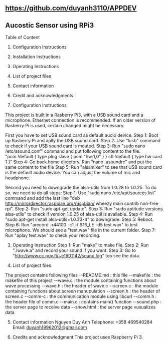 https://github.com/duyanh3110/APPDEV
------------------------------------------
Aucostic Sensor using RPi3
------------------------------------------

Table of Content
1. Configuration Instructions
2. Installation Instructions
3. Operating Instructions
4. List of project files
5. Contact information
6. Credit and acknowledgments

1. Configuration Instructions

This project is built in a Rasberry Pi3, with a USB sound card and a microphone.
Ethernet connection is recommended. If an older version of Rasberry Pi is used, 
certain changed might be necessary.

First you have to set USB sound card as default audio device.
Step 1: Boot up Rasberry Pi and aplly the USB sound card.
Step 2: Use "lusb" command to check if your USB sound card is mouted.
Step 3: Run "sudo nano /etc/asound.conf" command and put following content to the file.
	"pcm.!default {
  		type plug
  		slave {
    			pcm "hw:1,0"
  		}
	}
	ctl.!default {
    		type hw
		card 1
	}"
Step 4: Go back home directory. Run "nano .asoundrc" and put the same content to the file
Step 5: Run "alsamixer" to see that USB sound card is the default audio device. You can
adjust the volume of mic and headphone.

Second you need to downgrade the alsa-utils from 1.0.28 to 1.0.25. To do so, we
need to do all steps:
Step 1: Use "sudo nano /etc/apt/sources.list" command and add the last line 
"deb http://mirrordirector.raspbian.org/raspbian/ wheezy main contrib non-free rpi".
Step 2: Run "sudo apt-get update".
Step 3: Run "sudo aptitude versions alsa-utils" to check if version 1.0.25 of 
alsa-util is available.
Step 4: Run "sudo apt-get install alsa-utils=1.0.23-4" to downgrade.
Step 5: Reboot.
Step 6: Run "arecord -r44100 -c1 -f S16_LE -d5 test.wav" to test microphone.
We should see a "test.wav" file in the current folder.
Step 7: Run "aplay test.wav" to check your recording.

3. Operating Instruction
Step 1: Run "make" to make file.
Step 2: Run "./wave.a" and record your sound if you want.
Step 3: Go to "http://www.cc.puv.fi/~e1601142/sound.log" too see the data.

4. List of project files

The project contains following files
--README.md	: this file
--makefile	: the makefile of this project
--wave.c	: the module containing functions about wave processing
--wave.h	: the header of wave.c
--screen.c	: the module containing functions about screen manupulation
--screen.h	: the header of screen.c
--comm-c	: the communication module using libcurl 
--comm.h	: the header file of comm.c
--main.c	: contains main() function
--sound.php	: the server page to receive data
--show.html	: the server page vusualizes data

5. Contact information
Nguyen Duy Anh
Telephone: +358 469540284
Email: duyanh19962012@gmail.com

6. Credits and acknowledgment
This project uses Raspberry Pi 3.
